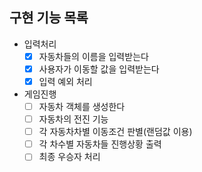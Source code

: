 ## 구현 기능 목록
- 입력처리
  - [x] 자동차들의 이름을 입력받는다
  - [x] 사용자가 이동할 값을 입력받는다
  - [x] 입력 예외 처리
- 게임진행
  - [ ] 자동차 객체를 생성한다
  - [ ] 자동차의 전진 기능
  - [ ] 각 자동차차별 이동조건 판별(랜덤값 이용)
  - [ ] 각 차수별 자동차들 진행상황 출력
  - [ ] 최종 우승자 처리